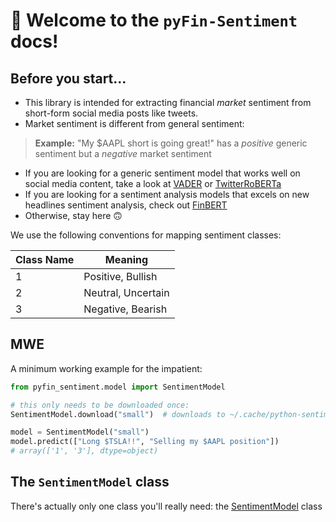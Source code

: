 # 👋 Welcome to the `pyFin-Sentiment` docs!

## Before you start...
- This library is intended for extracting financial *market* sentiment from short-form social media posts like tweets. 
- Market sentiment is different from general sentiment:
> **Example:** "My $AAPL short is going great!" has a *positive* generic sentiment but a *negative* market sentiment
- If you are looking for a generic sentiment model that works well on social media content, take a look at [VADER](https://github.com/cjhutto/vaderSentiment) or [TwitterRoBERTa](https://huggingface.co/cardiffnlp/twitter-roberta-base-sentiment)
- If you are looking for a sentiment analysis models that excels on new headlines sentiment analysis, check out [FinBERT](https://huggingface.co/ProsusAI/finbert)
- Otherwise, stay here 🙃

We use the following conventions for mapping sentiment classes:

| Class Name | Meaning |
| --- | --- |
|1| Positive, Bullish |
|2| Neutral, Uncertain |
|3| Negative, Bearish |

## MWE
A minimum working example for the impatient:
```python
from pyfin_sentiment.model import SentimentModel

# this only needs to be downloaded once:
SentimentModel.download("small")  # downloads to ~/.cache/python-sentiment

model = SentimentModel("small")
model.predict(["Long $TSLA!!", "Selling my $AAPL position"])
# array(['1', '3'], dtype=object)

```

## The `SentimentModel` class
There's actually only one class you'll really need: the [SentimentModel](SentimentModel.md) class

